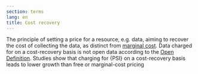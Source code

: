 ```yaml
---
section: terms
lang: en
title: Cost recovery
---
```


The principle of setting a price for a resource, e.g. data, aiming to recover the cost of collecting the data, as distinct from [marginal cost](/glossary/en/terms/marginal-cost/). Data charged for on a cost-recovery basis is not open data according to the [Open Definition](/glossary/en/terms/open-definition/). Studies show that charging for {PSI} on a cost-recovery basis leads to lower growth than free or marginal-cost pricing